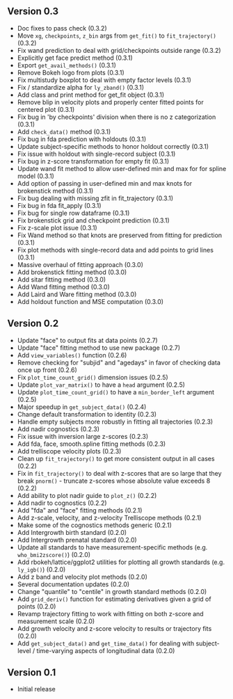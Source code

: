 Version 0.3
----------------------------------------------------------------------

- Doc fixes to pass check (0.3.2)
- Move `xg`, `checkpoints`, `z_bin` args from `get_fit()` to `fit_trajectory()` (0.3.2)
- Fix wand prediction to deal with grid/checkpoints outside range (0.3.2)
- Explicitly get face predict method (0.3.1)
- Export `get_avail_methods()` (0.3.1)
- Remove Bokeh logo from plots (0.3.1)
- Fix multistudy boxplot to deal with empty factor levels (0.3.1)
- Fix / standardize alpha for `ly_zband()` (0.3.1)
- Add class and print method for get_fit object (0.3.1)
- Remove blip in velocity plots and properly center fitted points for centered plot (0.3.1)
- Fix bug in 'by checkpoints' division when there is no z categorization (0.3.1)
- Add `check_data()` method (0.3.1)
- Fix bug in fda prediction with holdouts (0.3.1)
- Update subject-specific methods to honor holdout correctly (0.3.1)
- Fix issue with holdout with single-record subject (0.3.1)
- Fix bug in z-score transformation for empty fit (0.3.1)
- Update wand fit method to allow user-defined min and max for for spline model (0.3.1)
- Add option of passing in user-defined min and max knots for brokenstick method (0.3.1)
- Fix bug dealing with missing zfit in fit_trajectory (0.3.1)
- Fix bug in fda fit_apply (0.3.1)
- Fix bug for single row dataframe (0.3.1)
- Fix brokenstick grid and checkpoint prediction (0.3.1)
- Fix z-scale plot issue (0.3.1)
- Fix Wand method so that knots are preserved from fitting for prediction (0.3.1)
- Fix plot methods with single-record data and add points to grid lines (0.3.1)
- Massive overhaul of fitting approach (0.3.0)
- Add brokenstick fitting method (0.3.0)
- Add sitar fitting method (0.3.0)
- Add Wand fitting method (0.3.0)
- Add Laird and Ware fitting method (0.3.0)
- Add holdout function and MSE computation (0.3.0)

Version 0.2
----------------------------------------------------------------------

- Update "face" to output fits at data points (0.2.7)
- Update "face" fitting method to use new package (0.2.7)
- Add `view_variables()` function (0.2.6)
- Remove checking for "subjid" and "agedays" in favor of checking data once up front (0.2.6)
- Fix `plot_time_count_grid()` dimension issues (0.2.5)
- Update `plot_var_matrix()` to have a `head` argument (0.2.5)
- Update `plot_time_count_grid()` to have a `min_border_left` argument (0.2.5)
- Major speedup in `get_subject_data()` (0.2.4)
- Change default transformation to identity (0.2.3)
- Handle empty subjects more robustly in fitting all trajectories (0.2.3)
- Add nadir cognostics (0.2.3)
- Fix issue with inversion large z-scores (0.2.3)
- Add fda, face, smooth.spline fitting methods  (0.2.3)
- Add trelliscope velocity plots (0.2.3)
- Clean up `fit_trajectory()` to get more consistent output in all cases (0.2.2)
- Fix in `fit_trajectory()` to deal with z-scores that are so large that they break `pnorm()` - truncate z-scores whose absolute value exceeds 8 (0.2.2)
- Add ability to plot nadir guide to `plot_z()` (0.2.2)
- Add nadir to cognostics (0.2.2)
- Add "fda" and "face" fitting methods (0.2.1)
- Add z-scale, velocity, and z-velocity Trelliscope methods (0.2.1)
- Make some of the cognostics methods generic (0.2.1)
- Add Intergrowth birth standard (0.2.0)
- Add Intergrowth prenatal standard (0.2.0)
- Update all standards to have measurement-specific methods (e.g. `who_bmi2zscore()`) (0.2.0)
- Add rbokeh/lattice/ggplot2 utilities for plotting all growth standards (e.g. `ly_igb()`) (0.2.0)
- Add z band and velocity plot methods (0.2.0)
- Several documentation updates (0.2.0)
- Change "quantile" to "centile" in growth standard methods (0.2.0)
- Add `grid_deriv()` function for estimating derivatives given a grid of points (0.2.0)
- Revamp trajectory fitting to work with fitting on both z-score and measurement scale (0.2.0)
- Add growth velocity and z-score velocity to results or trajectory fits (0.2.0)
- Add `get_subject_data()` and `get_time_data()` for dealing with subject-level / time-varying aspects of longitudinal data (0.2.0)

Version 0.1
----------------------------------------------------------------------

- Initial release
